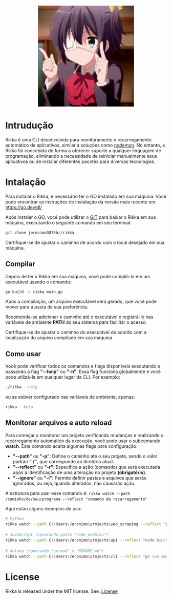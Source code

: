 <p align="center">
 <img src="https://github.com/jeronimo3875br/rikka/blob/master/assets/rikka_main.gif" alt="rikka_main" width="300"/>
</p>

# Intrudução
Rikka é uma CLI desenvolvida para monitoramento e recarregamento automático de aplicativos, similar a soluções como <a href="https://github.com/remy/nodemon">nodemon</a>. No entanto, a Rikka foi concebida de forma a oferecer suporte a qualquer linguagem de programação, eliminando a necessidade de reiniciar manualmente seus aplicativos ou de instalar diferentes pacotes para diversas tecnologias.

# Intalação
Para instalar o Rikka, é necessário ter o GO instalado em sua máquina. Você pode encontrar as instruções de instalação da versão mais recente em: https://go.dev/dl/

Após instalar o GO, você pode utilizar o <a href="https://git-scm.com/">GIT<a/> para baixar o Rikka em sua máquina, executando o seguinte comando em seu terminal: 

```sh 
git clone jeronimo3875br/rikka
```

Certifique-se de ajustar o caminho de acordo com o local desejado em sua máquina.

## Compilar 
Depois de ter a Rikka em sua máquina, você pode compilá-la em um executável usando o comando::

```sh
go build -o rikka main.go
```

Após a compilação, um arquivo executável será gerado, que você pode mover para a pasta de sua preferência.

Recomenda-se adicionar o caminho até o executável e registrá-lo nas variáveis de ambiente **PATH** do seu sistema para facilitar o acesso.

Certifique-se de ajustar o caminho do executável de acordo com a localização do arquivo compilado em sua máquina.

## Como usar
Você pode verificar todos os comandos e flags disponíveis executando e passando a flag **"--help"** ou **"-h"**. Essa flag funciona globalmente e você pode utilizá-la em qualquer lugar da CLI. Por exemplo: 

```sh
./rikka --help
```

 ou se estiver configurado nas variáveis de ambiente, apenas: 
 
 ```sh
 rikka --help
```

## Monitorar arquivos e auto reload
Para começar a monitorar um projeto verificando mudanças e realizando o recarregamento automático da execução, você pode usar o subcomando **watch**. Este comando aceita algumas flags para configuração:

- **"--path"** ou **"-p"**: Define o caminho até o seu projeto, sendo o valor padrão **"./"**, que corresponde ao diretório atual.
- **"--reflect"** ou **"-r"**: Especifica a ação (comando) que será executada após a identificação de uma alteração no projeto **(obrigatório)**.
- **"--ignore"** ou **"-i"**: Permite definir pastas e arquivos que serão ignorados, ou seja, quando alterados, não causarão ação.

A estrutura para usar esse comando é: `rikka watch --path /caminho/do/seu/programa --reflect "comando de recarregamento"`

Aqui estão alguns exemplos de uso:

```sh
# Python
rikka watch --path C:\Users\Jeronimo\projects\web_scraping --reflect "python main.py"

# JavaScript (ignorando pasta "node_modules")
rikka watch --path C:\Users\Jeronimo\projects\api --reflect "node bin/server.js" --ignore node_modules

# Golang (ignorando "go.mod" e "README.md")
rikka watch --path C:\Users\Jeronimo\projects\cli --reflect "go run cmd/main.go" --ignore go.mod,README.md
```

# License
Rikka is released under the MIT license. See: <a href="https://github.com/jeronimo3875br/rikka/blob/master/LICENSE">License</a>

